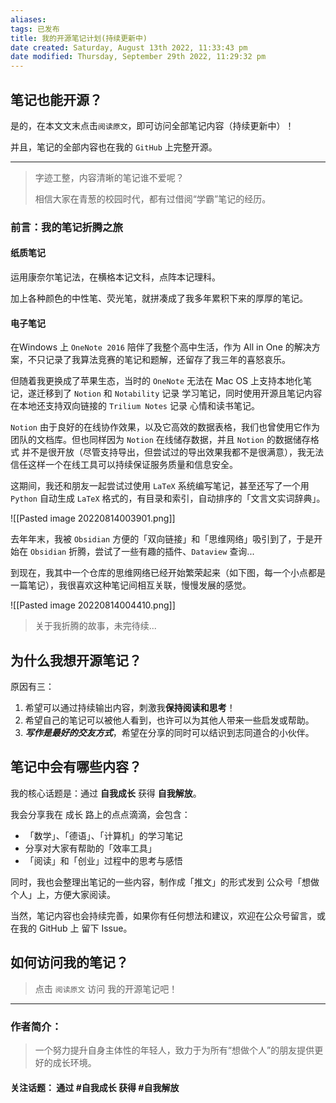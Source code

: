 ```yaml
---
aliases: 
tags: 已发布
title: 我的开源笔记计划(持续更新中)
date created: Saturday, August 13th 2022, 11:33:43 pm
date modified: Thursday, September 29th 2022, 11:29:32 pm
---
```


## 笔记也能开源？

是的，在本文文末点击`阅读原文`，即可访问全部笔记内容（持续更新中）！

并且，笔记的全部内容也在我的 `GitHub` 上完整开源。

---

> 字迹工整，内容清晰的笔记谁不爱呢？
> 
> 相信大家在青葱的校园时代，都有过借阅“学霸”笔记的经历。

### 前言：我的笔记折腾之旅

#### 纸质笔记

运用康奈尔笔记法，在横格本记文科，点阵本记理科。

加上各种颜色的中性笔、荧光笔，就拼凑成了我多年累积下来的厚厚的笔记。

#### 电子笔记

在Windows 上 `OneNote 2016` 陪伴了我整个高中生活，作为 All in One 的解决方案，不只记录了我算法竞赛的笔记和题解，还留存了我三年的喜怒哀乐。

但随着我更换成了苹果生态，当时的 `OneNote` 无法在 Mac OS 上支持本地化笔记，遂迁移到了 `Notion` 和 `Notability` 记录 学习笔记，同时使用开源且笔记内容在本地还支持双向链接的 `Trilium Notes` 记录 心情和读书笔记。

`Notion` 由于良好的在线协作效果，以及它高效的数据表格，我们也曾使用它作为团队的文档库。但也同样因为 `Notion` 在线储存数据，并且 `Notion` 的数据储存格式 并不是很开放（尽管支持导出，但尝试过的导出效果我都不是很满意），我无法信任这样一个在线工具可以持续保证服务质量和信息安全。

这期间，我还和朋友一起尝试过使用 `LaTeX` 系统编写笔记，甚至还写了一个用 `Python` 自动生成 `LaTeX` 格式的，有目录和索引，自动排序的「文言文实词辞典」。

![[Pasted image 20220814003901.png]]

去年年末，我被 `Obsidian` 方便的「双向链接」和「思维网络」吸引到了，于是开始在 `Obsidian` 折腾，尝试了一些有趣的插件、`Dataview` 查询...

到现在，我其中一个仓库的思维网络已经开始繁荣起来（如下图，每一个小点都是一篇笔记），我很喜欢这种笔记间相互关联，慢慢发展的感觉。

![[Pasted image 20220814004410.png]]

> 关于我折腾的故事，未完待续...

## 为什么我想开源笔记？

原因有三：

1. 希望可以通过持续输出内容，刺激我**保持阅读和思考**！
2. 希望自己的笔记可以被他人看到，也许可以为其他人带来一些启发或帮助。
3. ***写作是最好的交友方式***，希望在分享的同时可以结识到志同道合的小伙伴。

## 笔记中会有哪些内容？

我的核心话题是：通过 **自我成长** 获得 **自我解放**。

我会分享我在 成长 路上的点点滴滴，会包含：
- 「数学」、「德语」、「计算机」的学习笔记
- 分享对大家有帮助的「效率工具」
- 「阅读」和「创业」过程中的思考与感悟

同时，我也会整理出笔记的一些内容，制作成「推文」的形式发到 公众号「想做个人」上，方便大家阅读。

当然，笔记内容也会持续完善，如果你有任何想法和建议，欢迎在公众号留言，或在我的 GitHub 上 留下 Issue。

## 如何访问我的笔记？

> 点击 `阅读原文` 访问 我的开源笔记吧！

---

### 作者简介：

> 一个努力提升自身主体性的年轻人，致力于为所有“想做个人”的朋友提供更好的成长环境。

#### 关注话题： 通过 #自我成长 获得 #自我解放 
